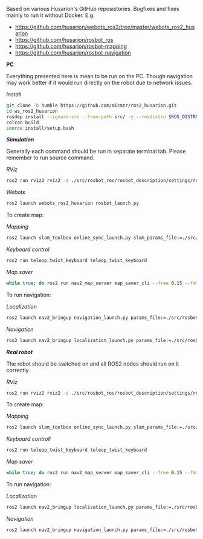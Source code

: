 Based on various Husarion's GitHub reposistories. Bugfixes and fixes mainly to run it without Docker. E.g.
- https://github.com/husarion/webots_ros2/tree/master/webots_ros2_husarion
- https://github.com/husarion/rosbot_ros
- https://github.com/husarion/rosbot-mapping
- https://github.com/husarion/rosbot-navigation

**PC**

Everything presented here is mean to be run on the PC. Though navigation may work better if it would run directly on the robot due to network issues.

_Install_

``` bash
git clone -b humble https://github.com/micmzr/ros2_husarion.git
cd ws_ros2_husarion
rosdep install --ignore-src --from-path src/ -y --rosdistro $ROS_DISTRO
colcon build
source install/setup.bash
```

**_Simulation_**

Generally each command should be run in separate terminal tab. Please remember to run source command. 

_RViz_
``` bash
ros2 run rviz2 rviz2 -d ./src/rosbot_ros/rosbot_description/settings/rosbot2-nav2-demo.rviz
```
_Webots_
``` bash
ros2 launch webots_ros2_husarion rosbot_launch.py
```

To create map: 

_Mapping_ 
``` bash
ros2 launch slam_toolbox online_sync_launch.py slam_params_file:=./src/rosbot_ros/rosbot_description/settings/slam_toolbox_webots.yaml use_sim_time:='True'
```
_Keyboard control_
``` bash
ros2 run teleop_twist_keyboard teleop_twist_keyboard
```
_Map saver_
``` bash
while true; do ros2 run nav2_map_server map_saver_cli --free 0.15 --fmt png -f ./maps/map; sleep 5; done
```

To run navigation:

_Localization_
``` bash
ros2 launch nav2_bringup navigation_launch.py params_file:=./src/rosbot_ros/rosbot_description/settings/nav2_params.yaml use_sim_time:='True
```
_Navigation_
``` bash
ros2 launch nav2_bringup localization_launch.py params_file:=./src/rosbot_ros/rosbot_description/settings/amcl_params.yaml map:=./maps/map.yaml use_sim_time:='True'
```

**_Real robot_**

The robot should be switched on and all ROS2 nodes should run on it correctly.

_RViz_
``` bash
ros2 run rviz2 rviz2 -d ./src/rosbot_ros/rosbot_description/settings/rosbot2-nav2-demo.rviz
```

To create map: 

_Mapping_ 
``` bash
ros2 launch slam_toolbox online_sync_launch.py slam_params_file:=./src/rosbot_ros/rosbot_description/settings/slam_toolbox.yaml use_sim_time:='False' 
```
_Keyboard controll_
``` bash
ros2 run teleop_twist_keyboard teleop_twist_keyboard
```
_Map saver_
``` bash
while true; do ros2 run nav2_map_server map_saver_cli --free 0.15 --fmt png -f ./maps/map; sleep 5; done
```

To run navigation:

_Localization_
``` bash
ros2 launch nav2_bringup localization_launch.py params_file:=./src/rosbot_ros/rosbot_description/settings/amcl_params.yaml map:=./maps/map.yaml use_sim_time:='False'
```
_Navigation_
``` bash
ros2 launch nav2_bringup navigation_launch.py params_file:=./src/rosbot_ros/rosbot_description/settings/nav2_params.yaml use_sim_time:='False'
```
